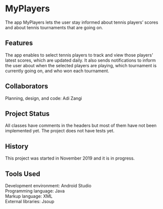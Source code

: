 # MyPlayers
The app MyPlayers lets the user stay informed about tennis players’ scores and about tennis tournaments that are going on.

## Features
The app enables to select tennis players to track and view those players' latest scores, which are updated daily.
It also sends notifications to inform the user about when the selected players are playing, which tournament is currently going on,
and who won each tournament.

## Collaborators
Planning, design, and code: Adi Zangi

## Project Status
All classes have comments in the headers but most of them have not been implemented yet. The project does not have tests yet.

## History
This project was started in November 2019 and it is in progress.

## Tools Used
Development environment: Android Studio <br />
Programming language: Java <br />
Markup language: XML <br />
External libraries: Jsoup
